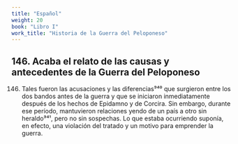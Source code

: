 ```yaml
---
title: "Español"
weight: 20
book: "Libro I"
work_title: "Historia de la Guerra del Peloponeso"
---
```

## 146. Acaba el relato de las causas y antecedentes de la Guerra del Peloponeso

146. Tales fueron las acusaciones y las diferencias⁹⁴⁰ que surgieron entre los dos bandos antes de la guerra y que se iniciaron inmediatamente después de los hechos de Epidamno y de Corcira. Sin embargo, durante ese período, mantuvieron relaciones yendo de un país a otro sin heraldo⁹⁴¹, pero no sin sospechas. Lo que estaba ocurriendo suponía, en efecto, una violación del tratado y un motivo para emprender la guerra.